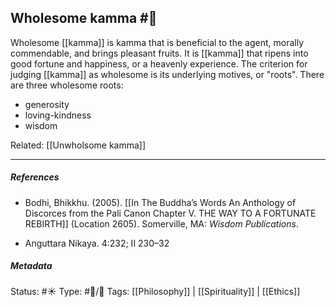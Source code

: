 ## Wholesome kamma #🧠  

Wholesome [[kamma]] is kamma that is beneficial to the agent, morally commendable, and brings pleasant fruits. It is [[kamma]] that ripens into good fortune and happiness, or a heavenly experience. The criterion for judging [[kamma]] as wholesome is its underlying motives, or "roots". There are three wholesome roots:

- generosity
- loving-kindness
- wisdom

Related: [[Unwholsome kamma]]

___

##### References

- Bodhi, Bhikkhu. (2005). [[In The Buddha’s Words An Anthology of Discorces from the Pali Canon Chapter V. THE WAY TO A FORTUNATE REBIRTH]] (Location 2605). Somerville, MA: _Wisdom Publications_.

- Anguttara Nikaya. 4:232; II 230–32

##### Metadata
Status: #☀️ 
Type: #🔵/🔵 
Tags: [[Philosophy]] | [[Spirituality]] | [[Ethics]]
